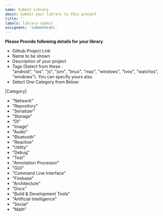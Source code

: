```yaml
---
name: Submit Library
about: Submit your library to this project
title: ''
labels: library-submit
assignees: 'iammohdzaki'
---
```


**Please Provide following details for your library**
- Github Project Link 
- Name to be shown
- Description of your project
- Tags (Select from these :   
  "android",
  "ios",
  "js",
  "jvm",
  "linux",
  "mac",
  "windows",
  "tvos",
  "watchos",
  "windows"). You can specify yours also.
- Select One Category from Below:

|Category|
- "Network"
- "Repository"
- "Serializer"
- "Storage"
- "DI"
- "Image"
- "Audio"
- "Bluetooth"
- "Reactive"
- "Utility"
- "Debug"
- "Test"
- "Annotation Processor"
- "GUI"
- "Command Line Interface"
- "Firebase"
- "Architecture"
- "Docs"
- "Build & Development Tools"
- "Artificial Intelligence"
- "Social"
- "Math"

